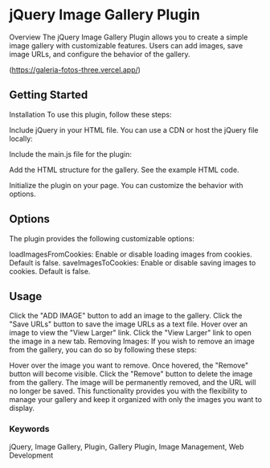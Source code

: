 <h1>jQuery Image Gallery Plugin</h1>

Overview
The jQuery Image Gallery Plugin allows you to create a simple image gallery with customizable features. Users can add images, save image URLs, and configure the behavior of the gallery.

(https://galeria-fotos-three.vercel.app/)

<h2>Getting Started</h2>
Installation
To use this plugin, follow these steps:

Include jQuery in your HTML file. You can use a CDN or host the jQuery file locally:
<script src="https://code.jquery.com/jquery-3.7.1.min.js"></script>

Include the main.js file for the plugin:
<script src="main.js"></script>

Add the HTML structure for the gallery. See the example HTML code.

Initialize the plugin on your page. You can customize the behavior with options.

<h2>Options</h2>
The plugin provides the following customizable options:

loadImagesFromCookies: Enable or disable loading images from cookies. Default is false.
saveImagesToCookies: Enable or disable saving images to cookies. Default is false.

<h2>Usage</h2>

Click the "ADD IMAGE" button to add an image to the gallery.
Click the "Save URLs" button to save the image URLs as a text file.
Hover over an image to view the "View Larger" link.
Click the "View Larger" link to open the image in a new tab.
Removing Images:
If you wish to remove an image from the gallery, you can do so by following these steps:

Hover over the image you want to remove.
Once hovered, the "Remove" button will become visible.
Click the "Remove" button to delete the image from the gallery. The image will be permanently removed, and the URL will no longer be saved.
This functionality provides you with the flexibility to manage your gallery and keep it organized with only the images you want to display.

<h3>Keywords</h3>
jQuery, Image Gallery, Plugin, Gallery Plugin, Image Management, Web Development
